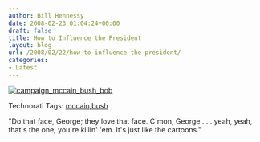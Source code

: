 ```yaml
---
author: Bill Hennessy
date: 2008-02-23 01:04:24+00:00
draft: false
title: How to Influence the President
layout: blog
url: /2008/02/22/how-to-influence-the-president/
categories:
- Latest
---
```


[![campaign_mccain_bush_bob](https://hennessysview.com/wp-content/uploads/2008/02/campaign-mccain-bush-bob-thumb.jpg)
](https://hennessysview.com/wp-content/uploads/2008/02/campaign-mccain-bush-bob.jpg)

 

Technorati Tags: [mccain](https://technorati.com/tags/mccain),[bush](https://technorati.com/tags/bush)

 

"Do that face, George; they love that face. C'mon, George . . . yeah, yeah, that's the one, you're killin' 'em. It's just like the cartoons."
